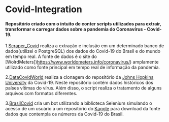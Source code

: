 # Covid-Integration
#### Repositório criado com o intuito de conter scripts utilizados para extrair, transformar e carregar dados sobre a pandemia do Coronavírus - Covid-19.

1.[Scraper_Covid](https://github.com/levisouuza/Covid-Integration/blob/master/Scraper_Covid/main.py) realiza a extração e inclusão em um determinado banco de dados(utilizei o PostgreSQL) dos dados do Covid-19 do Brasil e do mundo em tempo real. A fonte de dados é o site do [WolrdMeters])https://www.worldometers.info/coronavirus/) amplamente utilizado como fonte principal em tempo real de informação da pandemia. 

2.[DataCovidWorld](https://github.com/levisouuza/Covid-Integration/blob/master/DataCovidWorld/covid_world.py) realiza a clonagem do repositório da [Johns Hopkins University](https://github.com/CSSEGISandData/COVID-19) da Covid-19. Neste repositório contém dados históricos dos países vítimas do vírus. Além disso, o script realiza o tratamento de alguns arquivos com formatos diferentes. 

3.[BrasilCovid](https://github.com/levisouuza/Covid-Integration/blob/master/BrasilCovid/main.py) cria um bot utilizando a biblioteca Selenium simulando o acesso de um usuário a um repositório do [Kaggle](https://www.kaggle.com/unanimad/corona-virus-brazil) para download da fonte dados que contempla os números da Covid-19 do Brasil.
